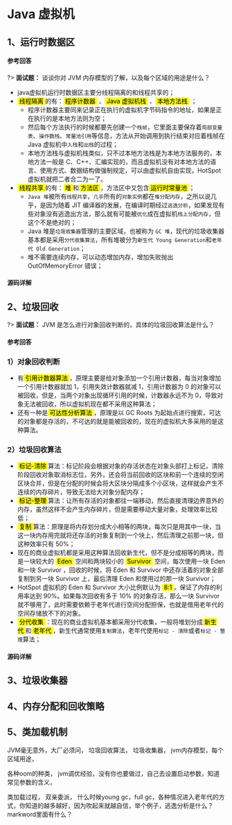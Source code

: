 # Java 虚拟机
## 1、运行时数据区
<!-- tabs:start -->

#### **参考回答**
?> **面试题：** 谈谈你对 JVM 内存模型的了解，以及每个区域的用途是什么？

- java虚拟机运行时数据区主要分线程隔离的和线程共享的；
-  <mark>&nbsp;线程隔离&nbsp;</mark>的有：<mark>&nbsp;程序计数器&nbsp;</mark> 、<mark>&nbsp;Java 虚拟机栈&nbsp;</mark> 、<mark>&nbsp;本地方法栈&nbsp;</mark> ；
    - 程序计数器主要同来记录正在执行的虚拟机字节码指令的地址，如果是正在执行的是本地方法则为空；
    - 然后每个方法执行的时候都要先创建一个`栈帧`，它里面主要保存着`局部变量表`、`操作数栈`、`常量池引用`等信息，方法从开始调用到执行结束对应着栈帧在 Java 虚拟机中`入栈`和`出栈`的过程；
    - 本地方法栈与虚拟机栈类似，只不过本地方法栈是为本地方法服务的，本地方法一般是 C、C++、汇编实现的，而且虚拟机没有对本地方法的语言、使用方式、数据结构做强制规定，可以由虚拟机自由实现，HotSpot 虚拟机就把二者合二为一了。
-  <mark>&nbsp;线程共享&nbsp;</mark>的有：<mark>&nbsp;堆&nbsp;</mark>和<mark>&nbsp;方法区&nbsp;</mark>，方法区中又包含<mark>&nbsp;运行时常量池&nbsp;</mark>；
    - `Java 堆`被所有`线程共享`，`几乎`所有的`对象实例`都在`堆分配内存`，之所以说几乎，是因为随着 JIT 编译器的发展，在编译时期经过`逃逸分析`，如果发现有些对象没有逃逸出方法，那么就有可能被`优化`成在虚拟机`栈上分配内存`，但这个不是绝对的；
    - Java 堆是`垃圾收集器`管理的主要区域，也被称为 `GC 堆`，现代的垃圾收集器基本都是采用`分代收集算法`，所有堆被分为`新生代 Young Generation`和`老年代 Old Generation`；
    - 堆不需要连续内存，可以动态增加内存，增加失败抛出 OutOfMemoryError 错误；

#### **源码详解**



<!-- tabs:end -->

## 2、垃圾回收
?> **面试题：** JVM 是怎么进行对象回收判断的，具体的垃圾回收算法是什么？

<!-- tabs:start -->

#### **参考回答**

### 1）对象回收判断
- 有<mark>&nbsp;引用计数器算法&nbsp;</mark>，原理主要是给对象添加一个引用计数器，每当对象增加一个引用计数器就加 1，引用失效计数器就减 1，引用计数器为 0 的对象可以被回收，但是，当两个对象出现循环引用的时候，计数器永远不为 0，导致对象无法被回收，所以虚拟机现在都不采用这种算法；
- 还有一种是<mark>&nbsp;可达性分析算法&nbsp;</mark>，原理是以 GC Roots 为起始点进行搜索，可达的对象都是存活的，不可达的就是能被回收的，现在的虚拟机大多采用的是这种算法。

### 2）垃圾回收算法
- <mark>&nbsp;标记-清除&nbsp;</mark>算法：标记阶段会根据对象的存活状态在对象头部打上标记，清除阶段回收对象取消标志位，另外，还会将当前回收的区块和前一个连续的空闲区块合并，但是在分配的时候会将大区块分隔成多个小区块，这样就会产生不连续的内存碎片，导致无法给大对象分配内存；
- <mark>&nbsp;标记-整理&nbsp;</mark>算法：让所有存活的对象都往一端移动，然后直接清理边界意外的内存，虽然这样不会产生内存碎片，但是需要移动大量对象，处理效率比较低；
- <mark>&nbsp;复制&nbsp;</mark>算法：原理是将内存划分成大小相等的两块，每次只是用其中一块，当这一块内存用完就将还存活的对象复制到一个块上，然后清理之前那一块，但这种效率只有 50%；
- 现在的商业虚拟机都是采用这种算法回收新生代，但不是分成相等的两块，而是一块较大的 <mark>&nbsp;Eden&nbsp;</mark> 空间和两块较小的 <mark>&nbsp;Survivor&nbsp;</mark> 空间，每次使用一块 Eden 和一块 Survivor ，回收的时候，将 Eden 和 Survivor 中还存活着的对象全部复制到另一块 Survivor 上，最后清理 Eden 和使用过的那一块 Survivor；
- HotSpot 虚拟机的 Eden 和 Survivor 大小比例默认为 <mark>&nbsp;8:1&nbsp;</mark>，保证了内存的利用率达到 90%。如果每次回收有多于 10% 的对象存活，那么一块 Survivor 就不够用了，此时需要依赖于老年代进行空间分配担保，也就是借用老年代的空间存储放不下的对象。
- <mark>&nbsp;分代收集&nbsp;</mark>：现在的商业虚拟机基本都采用分代收集，一般将堆划分成<mark>&nbsp;新生代&nbsp;</mark>和<mark>&nbsp;老年代&nbsp;</mark>，新生代通常使用`复制算法`，老年代使用`标记 - 清除`或者`标记 - 整理`算法；

#### **源码详解**



<!-- tabs:end -->

## 3、垃圾收集器

## 4、内存分配和回收策略

## 5、类加载机制


JVM毫无意外，大厂必须问，
垃圾回收算法，
垃圾收集器，
jvm内存模型，每个区域用途，

各种oom的种类，
jvm调优经验，没有你也要做过，自己去设置启动参数，知道常见参数的含义，

类加载过程，
双亲委派，
什么时候young gc，full gc，各种情况进入老年代的方式，你知道的越多越好，因为吹起来就越自信，举个例子，逃逸分析是什么？markword里面有什么？
